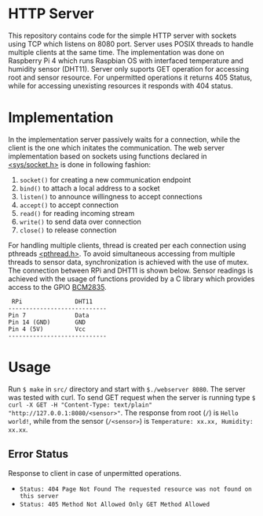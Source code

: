 # HTTP Server
This repository contains code for the simple HTTP server with sockets using TCP which listens on 8080 port. Server uses POSIX threads to handle multiple clients at the same time. 
The implementation was done on Raspberry Pi 4 which runs Raspbian OS with interfaced temperature and humidity sensor (DHT11). Server only suports GET operation for accessing root and sensor resource. For unpermitted operations it returns 405 Status, while for accessing unexisting resources it responds with 404 status. 

# Implementation
In the implementation server passively waits for a connection, while the client is the one which initates the communication. 
The web server implementation based on sockets using functions declared in [<sys/socket.h>](https://pubs.opengroup.org/onlinepubs/007908799/xns/syssocket.h.html)  is done in following fashion:
1. `socket()` for creating a new communication endpoint
2. `bind()` to attach a local address to a socket
3. `listen()` to announce willingness to accept connections
4. `accept()` to accept connection
5. `read()` for reading incoming stream
6. `write()` to send data over connection
7. `close()` to release connection

For handling multiple clients, thread is created per each connection using pthreads [<pthread.h>](https://pubs.opengroup.org/onlinepubs/7908799/xsh/pthread.h.html).
To avoid simultaneous accessing from multiple threads to sensor data, synchronization is achieved with the use of mutex.  The connection between RPi and DHT11 is shown below. Sensor readings is achieved with the usage of functions provided by a C library which provides
access to the GPIO [BCM2835](https://www.airspayce.com/mikem/bcm2835/).

```
 RPi               DHT11
----------------------------
Pin 7              Data
Pin 14 (GND)       GND
Pin 4 (5V)         Vcc
----------------------------

```

# Usage

Run `$ make` in `src/` directory and start with `$./webserver 8080`. The server was tested with curl. To send GET request when the server is running type `$ curl -X GET -H "Content-Type: text/plain" "http://127.0.0.1:8080/<sensor>"`. 
The response from root (`/`) is `Hello world!`, while from the sensor (`/<sensor>`) is `Temperature: xx.xx, Humidity: xx.xx`.

## Error Status 
Response to client in case of unpermitted operations. 
- `Status: 404 Page Not Found The requested resource was not found on this server`
- `Status: 405 Method Not Allowed Only GET Method Allowed`
